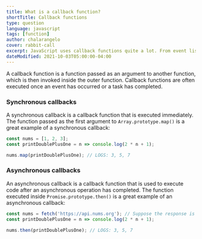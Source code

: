 ```yaml
---
title: What is a callback function?
shortTitle: Callback functions
type: question
language: javascript
tags: [function]
author: chalarangelo
cover: rabbit-call
excerpt: JavaScript uses callback functions quite a lot. From event listeners to asynchronous code, they're an invaluable tool you need to master.
dateModified: 2021-10-03T05:00:00-04:00
---
```


A callback function is a function passed as an argument to another function, which is then invoked inside the outer function. Callback functions are often executed once an event has occurred or a task has completed.

### Synchronous callbacks

A synchronous callback is a callback function that is executed immediately. The function passed as the first argument to `Array.prototype.map()` is a great example of a synchronous callback:

```js
const nums = [1, 2, 3];
const printDoublePlusOne = n => console.log(2 * n + 1);

nums.map(printDoublePlusOne); // LOGS: 3, 5, 7
```

### Asynchronous callbacks

An asynchronous callback is a callback function that is used to execute code after an asynchronous operation has completed. The function executed inside `Promise.prototype.then()` is a great example of an asynchronous callback:

```js
const nums = fetch('https://api.nums.org'); // Suppose the response is [1, 2, 3]
const printDoublePlusOne = n => console.log(2 * n + 1);

nums.then(printDoublePlusOne); // LOGS: 3, 5, 7
```